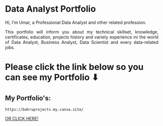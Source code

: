 # Data Analyst Portfolio

<p align="justify"> Hi, I'm Umar, a Professional Data Analyst and other related profession. </p>

<p align="justify"> This portfolio will inform you about my technical
skillset, knowledge, certificates, education, projects
history and variety experience ini the world of Data
Analyst, Business Analyst, Data Scientist and every
data-related jobs. </p>

# Please click the link below so you can see my Portfolio ⬇
#
## My Portfolio's:
```
https://bahruprojects.my.canva.site/
```
[OR CLICK HERE!](https://bahruprojects.my.canva.site)
 

